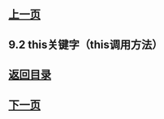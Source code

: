 ## [上一页](course34)

## 9.2 this关键字（this调用方法）



## [返回目录](https://wuchengcheng110120.github.io/learnJava)
## [下一页](course36)

